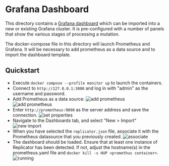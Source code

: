 # Grafana Dashboard

This directory contains a [Grafana dashboard](./replicator.json) which can
be imported into a new or existing Grafana cluster. It is pre-configured
with a number of panels that show the various stages of processing a
mutation.

The docker-compose file in this directory will launch Prometheus and
Grafana. It will be necessary to add prometheus as a data source and to
import the dashboard template.

## Quickstart

* Execute `docker compose --profile monitor up` to launch the containers.
* Connect to `http://127.0.0.1:3000` and log in with "admin" as the
  username and password.
* Add Prometheus as a data source:
  ![add prometheus](./images/add1.png)
  ![add prometheus](./images/add2.png)
* Enter `http://prometheus:9090` as the server address and save the connection.
  ![set properties](./images/add3.png)
* Navigate to the Dashboards tab, and select "New > Import"
  ![new import](./images/add4.png)
* When you have selected the `replicator.json` file, associate it with
  the Prometheus datasource that you previously created.
  ![associate](./images/add5.png)
* The dashboard should be loaded. Ensure that at least one instance of
  Replicator has been detected. If not, adjust the hostname(s) in the
  prometheus.yaml file and `docker kill -s HUP <promethus container>`.
  ![running](./images/add6.png)
